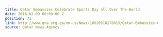 ```yaml
---
title: Qatar Embassies Celebrate Sports Day all Over The World
date: 2016-02-09 00:00:00 Z
position: 71
link: http://www.qna.org.qa/en-us/News/16020910270015/Qatar-Embassies-Celebrate-Sports-Day-all-Over-The-World
source: Qatar News Agency
---
```


